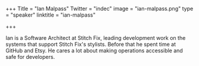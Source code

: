 +++
Title = "Ian Malpass"
Twitter = "indec"
image = "ian-malpass.png"
type = "speaker"
linktitle = "ian-malpass"

+++

Ian is a Software Architect at Stitch Fix, leading development work on the systems that support Stitch Fix's stylists. Before that he spent time at GitHub and Etsy. He cares a lot about making operations accessible and safe for developers.
